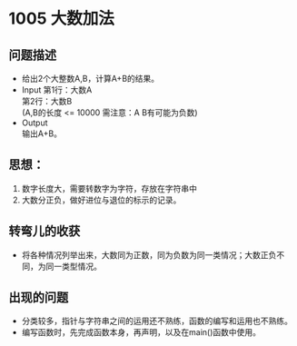 # 1005 大数加法

## 问题描述
- 给出2个大整数A,B，计算A+B的结果。
- Input
第1行：大数A</br>
第2行：大数B</br>
(A,B的长度 <= 10000 需注意：A B有可能为负数)</br>
- Output</br>
输出A+B。

## 思想：
1. 数字长度大，需要转数字为字符，存放在字符串中
2. 大数分正负，做好进位与退位的标示的记录。

## 转弯儿的收获
 - 将各种情况列举出来，大数同为正数，同为负数为同一类情况；大数正负不同，为同一类型情况。

## 出现的问题

- 分类较多，指针与字符串之间的运用还不熟练，函数的编写和运用也不熟练。
- 编写函数时，先完成函数本身，再声明，以及在main()函数中使用。